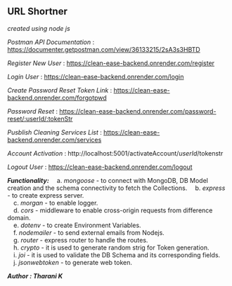 ## URL Shortner
*created using node js*

*Postman API Documentation* : https://documenter.getpostman.com/view/36133215/2sA3s3HBTD   
   
*Register New User* : https://clean-ease-backend.onrender.com/register       

*Login User* : https://clean-ease-backend.onrender.com/login   

*Create Password Reset Token Link* : https://clean-ease-backend.onrender.com/forgotpwd   

*Password Reset* : https://clean-ease-backend.onrender.com/password-reset/:userId/:tokenStr    

*Pusblish Cleaning Services List* : https://clean-ease-backend.onrender.com/services   

*Account Activation* : http://localhost:5001/activateAccount/$userId/$tokenstr   

*Logout User* : https://clean-ease-backend.onrender.com/logout   

***Functionality:***
&emsp;a. *mongoose* - to connect with MongoDB, DB Model creation and the schema connectivity to fetch the Collections. 
&emsp;b. *express* - to create express server.     
&emsp;c. *morgan* - to enable logger.   
&emsp;d. *cors* - middleware to enable cross-origin requests from difference domain.   
&emsp;e. *dotenv* - to create Environment Variables.   
&emsp;f. *nodemailer* - to send external emails from Nodejs.   
&emsp;g. *router* - express router to handle the routes.   
&emsp;h. *crypto* - it is used to generate random strig for Token generation.   
&emsp;i. *joi* - it is used to validate the DB Schema and its corresponding fields.   
&emsp;j. *jsonwebtoken* - to generate web token.   

***Author : Tharani K***